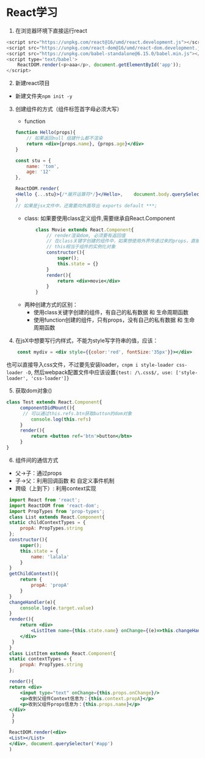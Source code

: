 # React学习

1. 在浏览器环境下直接运行react
```javascript
<script src="https://unpkg.com/react@16/umd/react.development.js"></script>
<script src="https://unpkg.com/react-dom@16/umd/react-dom.development.js"></script>
<script src="https://unpkg.com/babel-standalone@6.15.0/babel.min.js"></script>
<script type='text/babel'>
    ReactDOM.render(<p>aaa</p>, document.getElementById('app'));
</script>
```
2. 新建react项目
 +  新建文件夹`npm init -y`
 
 
3. 创建组件的方式（组件标签首字母必须大写）
	+ function
	```jsx
	function Hello(props){
		// 如果返回null 组建什么都不渲染
	    return <div>{props.name}, {props.age}</div>
	}

	const stu = {
	    name: 'tom',
	    age: '12'
	},

	ReactDOM.render(
	<Hello {...stu}>{/*展开运算符*/}</Hello>, 	document.body.querySelector('#app')
	)
	// 如果是jsx文件中，还需要向外面导出 exports default ***;
	```
	+ class: 如果要使用class定义组件,需要继承自React.Component
		```jsx
			class Movie extends React.Component{
				// render渲染dom, 必须要有返回值
				// 在class关键字创建的组件中，如果想使用外界传递过来的props，直接通过this.props.***来访问。
				// this相当于组件的实例化对象
				constructor(){
	                super();
	                this.state = {}
				}
	   			render(){
	                return <div>movie</div>
	   			}
			}

		```
	+ 两种创建方式的区别：
		- 使用class关键字创建的组件，有自己的私有数据 和 生命周期函数
		- 使用function创建的组件，只有props，没有自己的私有数据 和 生命周期函数

4. 在jsX中想要写行内样式，不能为style写字符串的值，应该：
```jsx
	const mydiv = <div style={{color:'red', fontSize:'35px'}}></div>
```
也可以直接导入css文件，不过要先安装loader，`cnpm i style-loader css-loader -D`, 然后webpack配置文件中应该设置`{test: /\.css$/, use: ['style-loader', 'css-loader']}`


5. 获取dom对象()
  ```jsx
  class Test extends React.Component{
       componentDidMount(){
       	// 可以通过this.refs.btn获取button的dom对象
           console.log(this.refs)
       }
       render(){
           return <button ref='btn'>button</btn>
       }
  }
  ```
  
  6. 组件间的通信方式
  + 父->子：通过props
  + 子->父：利用回调函数 和 自定义事件机制
  + 跨级（上到下）: 利用context实现
   ```jsx
    import React from 'react'; 
    import ReactDOM from 'react-dom'; 
    import PropTypes from 'prop-types';
    class List extends React.Component{
    static childContextTypes = {
        propA: PropTypes.string
    };
    constructor(){
        super();
        this.state = {
            name: 'lalala'
        }
    }
    getChildContext(){
        return {
            propA: 'propA'
        }
    }
    changeHandler(e){
        console.log(e.target.value)
    }
    render(){
        return <div>
            <ListItem name={this.state.name} onChange={(e)=>this.changeHandler(e)}></ListItem>
        </div>
     }
    }
    class ListItem extends React.Component{
    static contextTypes = {
    	propA: PropTypes.string
    };

    render(){
	return <div>
	    <input type="text" onChange={this.props.onChange}/>
	    <p>收到父组件Context信息为：{this.context.propA}</p>
	    <p>收到父组件props信息为：{this.props.name}</p>
	</div>
     }
     }

    ReactDOM.render(<div>
	<List></List>
	</div>, document.querySelector('#app')
    )
   ```
   
